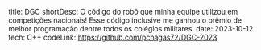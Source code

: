 title: DGC
shortDesc: O código do robô que minha equipe utilizou em competições nacionais! Esse código inclusive me ganhou o prêmio de melhor programação dentre todos os colégios militares.
date: 2023-10-12
tech: C++
codeLink: https://github.com/pchagas72/DGC-2023
